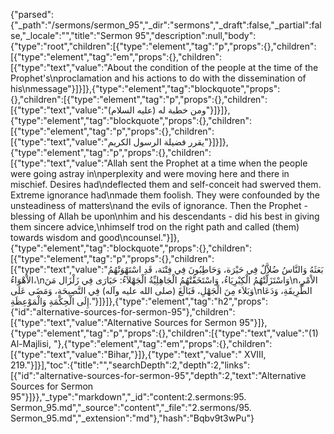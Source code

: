 {"parsed":{"_path":"/sermons/sermon_95","_dir":"sermons","_draft":false,"_partial":false,"_locale":"","title":"Sermon 95","description":null,"body":{"type":"root","children":[{"type":"element","tag":"p","props":{},"children":[{"type":"element","tag":"em","props":{},"children":[{"type":"text","value":"About the condition of the people at the time of the Prophet's\nproclamation and his actions to do with the dissemination of his\nmessage"}]}]},{"type":"element","tag":"blockquote","props":{},"children":[{"type":"element","tag":"p","props":{},"children":[{"type":"text","value":"ومن خطبة له (عليه السلام)"}]}]},{"type":"element","tag":"blockquote","props":{},"children":[{"type":"element","tag":"p","props":{},"children":[{"type":"text","value":"يقرر فضيلة الرسول الكريم"}]}]},{"type":"element","tag":"p","props":{},"children":[{"type":"text","value":"Allah sent the Prophet at a time when the people were going astray in\nperplexity and were moving here and there in mischief. Desires had\ndeflected them and self-conceit had swerved them. Extreme ignorance had\nmade them foolish. They were confounded by the unsteadiness of matters\nand the evils of ignorance. Then the Prophet - blessing of Allah be upon\nhim and his descendants - did his best in giving them sincere advice,\nhimself trod on the right path and called (them) towards wisdom and good\ncounsel."}]},{"type":"element","tag":"blockquote","props":{},"children":[{"type":"element","tag":"p","props":{},"children":[{"type":"text","value":"بَعَثَهُ وَالنَّاسُ ضُلاَّلٌ فِي حَيْرَة، وَحَاطِبُونَ فِي فِتْنَة، قَدِ اسْتَهْوَتْهُمُ الاْهْوَاءُ،\nوَاسْتَزَلَّتْهُمُ الْكِبْرِيَاءُ، وَاسْتَخَفَّتْهُمُ الْجَاهِلِيِّةُ الْجَهْلاَءُ: حَيَارَى فِي زَلْزَال مَنَ\nالاْمْرِ، وَبَلاَء مِنَ الْجَهْلِ، فَبَالَغَ (صلى الله عليه وآله) فِي النَّصِيحَةِ، وَمَضَى عَلَى\nالطَّرِيقَةِ، وَدَعَا إِلَى الْحِكْمَةِ وَالْمَوْعِظَةِ."}]}]},{"type":"element","tag":"h2","props":{"id":"alternative-sources-for-sermon-95"},"children":[{"type":"text","value":"Alternative Sources for Sermon 95"}]},{"type":"element","tag":"p","props":{},"children":[{"type":"text","value":"(1) Al-Majlisi, "},{"type":"element","tag":"em","props":{},"children":[{"type":"text","value":"Bihar,"}]},{"type":"text","value":" XVIII, 219."}]}],"toc":{"title":"","searchDepth":2,"depth":2,"links":[{"id":"alternative-sources-for-sermon-95","depth":2,"text":"Alternative Sources for Sermon 95"}]}},"_type":"markdown","_id":"content:2.sermons:95. Sermon_95.md","_source":"content","_file":"2.sermons/95. Sermon_95.md","_extension":"md"},"hash":"Bqbv9t3wPu"}